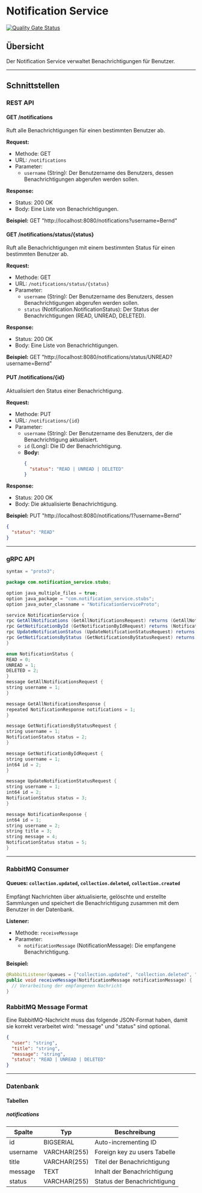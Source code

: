 # Notification Service

[![Quality Gate Status](https://sonarcloud.io/api/project_badges/measure?project=THI-CND_notification_service&metric=alert_status)](https://sonarcloud.io/summary/new_code?id=THI-CND_notification_service)

## Übersicht

Der Notification Service verwaltet Benachrichtigungen für Benutzer. 
____
## Schnittstellen

### REST API

#### GET /notifications

Ruft alle Benachrichtigungen für einen bestimmten Benutzer ab.

**Request:**
- Methode: GET
- URL: `/notifications`
- Parameter:
  - `username` (String): Der Benutzername des Benutzers, dessen Benachrichtigungen abgerufen werden sollen.

**Response:**
- Status: 200 OK
- Body: Eine Liste von Benachrichtigungen.

**Beispiel:**
GET "http://localhost:8080/notifications?username=Bernd"

#### GET /notifications/status/{status}

Ruft alle Benachrichtigungen mit einem bestimmten Status für einen bestimmten Benutzer ab.

**Request:**
- Methode: GET
- URL: `/notifications/status/{status}`
- Parameter:
  - `username` (String): Der Benutzername des Benutzers, dessen Benachrichtigungen abgerufen werden sollen.
  - `status` (Notification.NotificationStatus): Der Status der Benachrichtigungen (READ, UNREAD, DELETED).

**Response:**
- Status: 200 OK
- Body: Eine Liste von Benachrichtigungen.

**Beispiel:**
GET "http://localhost:8080/notifications/status/UNREAD?username=Bernd"

#### PUT /notifications/{id}

Aktualisiert den Status einer Benachrichtigung.

**Request:**
- Methode: PUT
- URL: `/notifications/{id}`
- Parameter:
  - `username` (String): Der Benutzername des Benutzers, der die Benachrichtigung aktualisiert.
  - `id` (Long): Die ID der Benachrichtigung.
  - **Body:**
    ```json
    {
      "status": "READ | UNREAD | DELETED"
    }
    ```

**Response:**
- Status: 200 OK
- Body: Die aktualisierte Benachrichtigung.

**Beispiel:**
PUT "http://localhost:8080/notifications/1?username=Bernd"
```json
{
  "status": "READ"
}
```
____
### gRPC API

```java
syntax = "proto3";

package com.notification_service.stubs;

option java_multiple_files = true;
option java_package = "com.notification_service.stubs";
option java_outer_classname = "NotificationServiceProto";

service NotificationService {
rpc GetAllNotifications (GetAllNotificationsRequest) returns (GetAllNotificationsResponse);
rpc GetNotificationById (GetNotificationByIdRequest) returns (NotificationResponse);
rpc UpdateNotificationStatus (UpdateNotificationStatusRequest) returns (NotificationResponse);
rpc GetNotificationsByStatus (GetNotificationsByStatusRequest) returns (GetAllNotificationsResponse);
}

enum NotificationStatus {
READ = 0;
UNREAD = 1;
DELETED = 2;
}
message GetAllNotificationsRequest {
string username = 1;
}

message GetAllNotificationsResponse {
repeated NotificationResponse notifications = 1;
}

message GetNotificationsByStatusRequest {
string username = 1;
NotificationStatus status = 2;
}

message GetNotificationByIdRequest {
string username = 1;
int64 id = 2;
}

message UpdateNotificationStatusRequest {
string username = 1;
int64 id = 2;
NotificationStatus status = 3;
}

message NotificationResponse {
int64 id = 1;
string username = 2;
string title = 3;
string message = 4;
NotificationStatus status = 5;
}
```
____
### RabbitMQ Consumer

#### Queues: `collection.updated`, `collection.deleted`, `collection.created`

Empfängt Nachrichten über aktualisierte, gelöschte und erstellte Sammlungen und speichert die Benachrichtigung zusammen mit dem Benutzer in der Datenbank.

**Listener:**
- Methode: `receiveMessage`
- Parameter:
  - `notificationMessage` (NotificationMessage): Die empfangene Benachrichtigung.

**Beispiel:**
```java
@RabbitListener(queues = {"collection.updated", "collection.deleted", "collection.created"})
public void receiveMessage(NotificationMessage notificationMessage) {
  // Verarbeitung der empfangenen Nachricht
}
```

### RabbitMQ Message Format

Eine RabbitMQ-Nachricht muss das folgende JSON-Format haben, damit sie korrekt verarbeitet wird:
"message" und "status" sind optional.
```json
{
  "user": "string",
  "title": "string",
  "message": "string",
  "status": "READ | UNREAD | DELETED"
}
```
____

### Datenbank

#### Tabellen

##### notifications

| Spalte  | Typ          | Beschreibung                  |
|---------|--------------|-------------------------------|
| id      | BIGSERIAL    | Auto-incrementing ID          |
| username| VARCHAR(255) | Foreign key zu users Tabelle  |
| title   | VARCHAR(255) | Titel der Benachrichtigung    |
| message | TEXT         | Inhalt der Benachrichtigung   |
| status  | VARCHAR(255) | Status der Benachrichtigung   |

